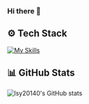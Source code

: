 ### Hi there 👋
## ⚙️ Tech Stack
[![My Skills](https://skillicons.dev/icons?i=js,ts,py,react,nextjs,figma&theme=dark)](https://skillicons.dev)


## 📊 GitHub Stats
![lsy20140's GitHub stats](https://github-readme-stats.vercel.app/api?username=lsy20140&show_icons=true&theme=dracula)
<br>

<!--
**lsy20140/lsy20140** is a ✨ _special_ ✨ repository because its `README.md` (this file) appears on your GitHub profile.

Here are some ideas to get you started:

- 🔭 I’m currently working on ...
- 🌱 I’m currently learning ...
- 👯 I’m looking to collaborate on ...
- 🤔 I’m looking for help with ...
- 💬 Ask me about ...
- 📫 How to reach me: ...
- 😄 Pronouns: ...
- ⚡ Fun fact: ...
-->
